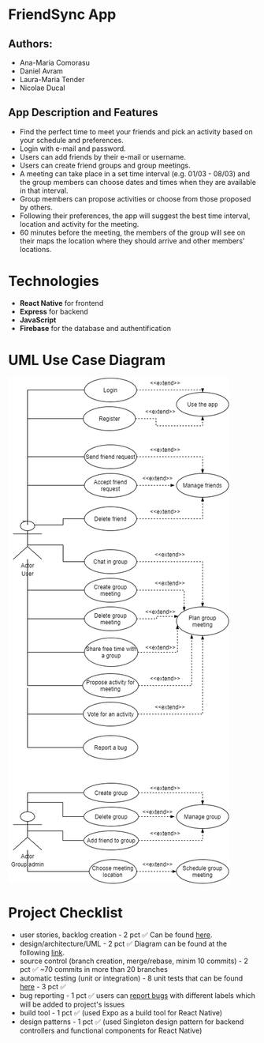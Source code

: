 # FriendSync App

## Authors:
- Ana-Maria Comorasu
- Daniel Avram
- Laura-Maria Tender
- Nicolae Ducal

## App Description and Features
- Find the perfect time to meet your friends and pick an activity based on your schedule and preferences.
- Login with e-mail and password.
- Users can add friends by their e-mail or username.
- Users can create friend groups and group meetings. 
- A meeting can take place in a set time interval (e.g. 01/03 - 08/03) and the group members can choose dates and times when they are available in that interval.
- Group members can propose activities or choose from those proposed by others.
- Following their preferences, the app will suggest the best time interval, location and activity for the meeting.
- 60 minutes before the meeting, the members of the group will see on their maps the location where they should arrive and other members' locations.

# Technologies
- **React Native** for frontend
- **Express** for backend
- **JavaScript**
- **Firebase** for the database and authentification

# UML Use Case Diagram
![UML Diagram](./UML/uml.png)

# Project Checklist
- user stories, backlog creation - 2 pct ✅ Can be found [here](https://github.com/DreamUnibucTeam/FriendSync/projects/1).
- design/architecture/UML - 2 pct ✅ Diagram can be found at the following [link](https://github.com/DreamUnibucTeam/FriendSync/tree/main/UML/uml.pdf).
- source control (branch creation, merge/rebase, minim 10 commits) - 2 pct ✅ ~70 commits in more than 20 branches
- automatic testing (unit or integration) - 8 unit tests that can be found [here](https://github.com/DreamUnibucTeam/FriendSync/tree/main/server/__tests__/requests) - 3 pct ✅
- bug reporting - 1 pct ✅ users can [report bugs](https://github.com/DreamUnibucTeam/FriendSync/blob/main/server/routes/report.routes.js) with different labels which will be added to project's issues
- build tool - 1 pct ✅ (used Expo as a build tool for React Native)
- design patterns - 1 pct ✅ (used Singleton design pattern for backend controllers and functional components for React Native)